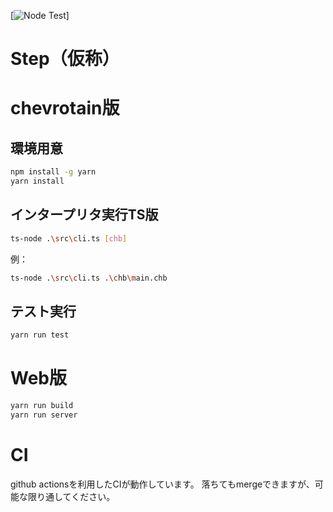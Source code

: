 [![Node Test](https://github.com/su-u/step/actions/workflows/nodejs.yml/badge.svg)]

# Step（仮称）

# chevrotain版

## 環境用意
```bash
npm install -g yarn
yarn install
```

## インタープリタ実行TS版
```bash
ts-node .\src\cli.ts [chb]
```

例：
```bash
ts-node .\src\cli.ts .\chb\main.chb
```

## テスト実行
```bash
yarn run test
```

# Web版
```bash
yarn run build
yarn run server
```

# CI
github actionsを利用したCIが動作しています。
落ちてもmergeできますが、可能な限り通してください。